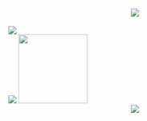 <h1 align="center">
  <a href="https://sunguoqi.com/">
    <img src="https://readme-typing-svg.herokuapp.com/?lines=在鲁迅的后园，可以看见墙外有两株树;一株是枣树，还有一株也是枣树。&center=true&size=20">
  </a>
</h1>
<div>
  <div float="left">
    <img src="https://metrics.lecoq.io/imoki?template=classic&config.timezone=Asia%2FShanghai">
  </div>
  <div float="right">
    <img  src="https://github-readme-stats.vercel.app/api/top-langs/?username=imoki&hide_title=true&hide_border=true&layout=compact&langs_count=6&text_color=000&icon_color=fff&bg_color=0,52fa5a,4dfcff,c64dff&theme=graywhite" />
    <img height="137px" src="https://github-readme-stats.vercel.app/api?username=imoki&show_icons=true&theme=nightowl&hide_title=true&hide_border=true" />
  </div>
</div>
<div align="center">
    <img src="https://activity-graph.herokuapp.com/graph?username=imoki&theme=xcode" />
</div>
